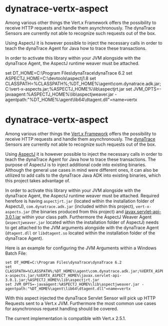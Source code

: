 # dynatrace-vertx-aspect
Among various other things the Vert.x Framework offers the possibility to receive HTTP requests and handle them asynchronously. The dynaTrace Sensors are currently not able to recognize such requests out of the box.

Using AspectJ it is however possible to inject the necessary calls in order to teach the dynaTrace Agent for Java how to trace these transactions.

In order to activate this library within your JVM alongside with the dynaTrace Agent, the AspectJ runtime weaver must be attached.

set DT_HOME=C:\Program Files\dynaTrace\dynaTrace 6.2
set ASPECTJ_HOME=C:\devtools\aspectj1.8
set CLASSPATH=%CLASSPATH%;%DT_HOME%\agent\com.dynatrace.adk.jar;C:\vert-x-aspects.jar;%ASPECTJ_HOME%\lib\aspectjrt.jar
set JVM_OPTS=-javaagent:%ASPECTJ_HOME%\lib\aspectjweaver.jar -agentpath:"%DT_HOME%\agent\lib64\dtagent.dll"=name=vertx
# dynatrace-vertx-aspect
Among various other things the [Vert.x Framework](http://www.vertx.io) offers the possibility to receive HTTP requests and handle them asynchronously. The [dynaTrace](http://www.dynatrace.com) Sensors are currently not able to recognize such requests out of the box.

Using [AspectJ](https://eclipse.org/aspectj) it is however possible to inject the necessary calls in order to teach the dynaTrace Agent for Java how to trace these transactions.
The purpose of AspectJ is to inject additional code into existing binaries. Although the general use cases in mind were different ones, it can also be utilized to add calls to the dynaTrace Java ADK into existing binaries, which this project takes advantage of.

In order to activate this library within your JVM alongside with the dynaTrace Agent, the AspectJ runtime weaver must be attached. Required herefore is having `aspectjrt.jar` (located within the installation folder of AspectJ), `com.dynatrace.adk.jar` (included within this project), `vert-x-aspects.jar` (the binaries produced from this project) and
[javax.servlet-api-3.0.1.jar](http://mvnrepository.com/artifact/javax.servlet/javax.servlet-api/3.0.1) within your class path.
Furthermore the AspectJ Weaver Agent (`aspectjweaver.jar` located within the installation folder of AspectJ) needs to get attached to the JVM arguments alongside with the dynaTrace Agent (`dtagent.dll` or `libdtagent.so` located within the installation folder of the dynaTrace Agent).

Here is an example for configuring the JVM Arguments within a Windows Batch File:
```
set DT_HOME=C:\Program Files\dynaTrace\dynaTrace 6.2
set CLASSPATH=%CLASSPATH%;%DT_HOME%\agent\com.dynatrace.adk.jar;%VERTX_ASPECT_HOME%\vert-x-aspects.jar;%VERTX_ASPECT_HOME%\javax.servlet-api-3.0.1.jar;%ASPECTJ_HOME%\lib\aspectjrt.jar
set JVM_OPTS=-javaagent:%ASPECTJ_HOME%\lib\aspectjweaver.jar -agentpath:"%DT_HOME%\agent\lib64\dtagent.dll"=name=vertx
```

With this aspect injected the dynaTrace Servlet Sensor will pick up HTTP Requests sent to a Vert.x JVM. Furthermore the most common use cases for asynchronous request handling should be covered.

The current implementation is compatible with Vert.x 2.5.1.
